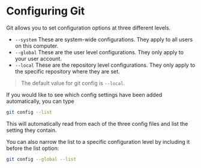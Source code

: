 # Configuring Git

Git allows you to set configuration options at three different levels.

- `--system` These are system-wide configurations. They apply to all users on this computer.
- `--global` These are the user level configurations. They only apply to your user account.
- `--local` These are the repository level configurations. They only apply to the specific repository where they are set.

> The default value for git config is `--local`.

If you would like to see which config settings have been added automatically, you can type 
```sh
git config --list
```

This will automatically read from each of the three config files and list the setting they contain.


You can also narrow the list to a specific configuration level by including it before the list option:

```sh
git config --global --list
```
